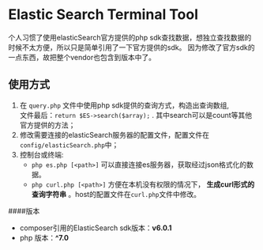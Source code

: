 Elastic Search Terminal Tool
========================
个人习惯了使用elasticSearch官方提供的php sdk查找数据，想独立查找数据的时候不太方便，所以只是简单引用了一下官方提供的sdk。
因为修改了官方sdk的一点东西，故把整个vendor也包含到版本中了。

使用方式
--
1. 在 `query.php` 文件中使用php sdk提供的查询方式，构造出查询数组,<br>
    文件最后：`return $ES->search($array);` . 其中search可以是count等其他官方提供的方法；
2. 修改需要连接的elasticSearch服务器的配置文件，配置文件在`config/elasticSearch.php`中；
3. 控制台或终端: 
    * `php es.php [<path>]`  可以直接连接es服务器，获取经过json格式化的数据。
    * `php curl.php [<path>]` 方便在本机没有权限的情况下， **生成curl形式的查询字符串** 。host的配置文件在`curl.php`文件中修改。 
    
####版本
* composer引用的ElasticSearch sdk版本：**v6.0.1**
* php 版本：**^7.0**